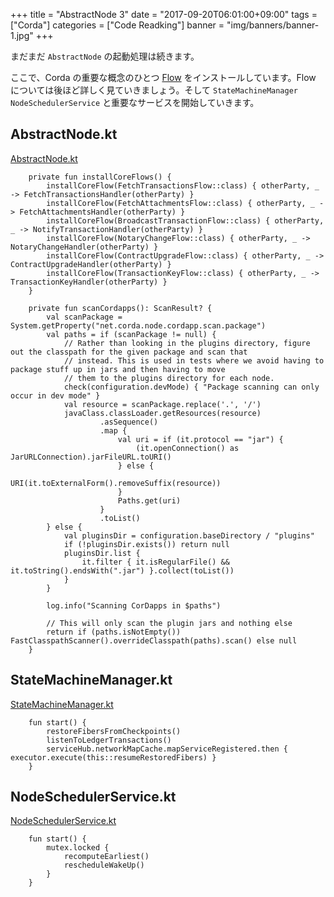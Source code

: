 +++
title = "AbstractNode 3"
date = "2017-09-20T06:01:00+09:00"
tags = ["Corda"]
categories = ["Code Readking"]
banner = "img/banners/banner-1.jpg"
+++

まだまだ `AbstractNode` の起動処理は続きます。

<!--more-->

ここで、Corda の重要な概念のひとつ [Flow](https://docs.corda.net/releases/release-M14.0/key-concepts-flows.html) をインストールしています。Flow については後ほど詳しく見ていきましょう。そして `StateMachineManager` `NodeSchedulerService` と重要なサービスを開始していきます。

## AbstractNode.kt
[AbstractNode.kt](https://github.com/corda/corda/blob/release-M14.0/node/src/main/kotlin/net/corda/node/internal/AbstractNode.kt)
```
    private fun installCoreFlows() {
        installCoreFlow(FetchTransactionsFlow::class) { otherParty, _ -> FetchTransactionsHandler(otherParty) }
        installCoreFlow(FetchAttachmentsFlow::class) { otherParty, _ -> FetchAttachmentsHandler(otherParty) }
        installCoreFlow(BroadcastTransactionFlow::class) { otherParty, _ -> NotifyTransactionHandler(otherParty) }
        installCoreFlow(NotaryChangeFlow::class) { otherParty, _ -> NotaryChangeHandler(otherParty) }
        installCoreFlow(ContractUpgradeFlow::class) { otherParty, _ -> ContractUpgradeHandler(otherParty) }
        installCoreFlow(TransactionKeyFlow::class) { otherParty, _ -> TransactionKeyHandler(otherParty) }
    }
```

```
    private fun scanCordapps(): ScanResult? {
        val scanPackage = System.getProperty("net.corda.node.cordapp.scan.package")
        val paths = if (scanPackage != null) {
            // Rather than looking in the plugins directory, figure out the classpath for the given package and scan that
            // instead. This is used in tests where we avoid having to package stuff up in jars and then having to move
            // them to the plugins directory for each node.
            check(configuration.devMode) { "Package scanning can only occur in dev mode" }
            val resource = scanPackage.replace('.', '/')
            javaClass.classLoader.getResources(resource)
                    .asSequence()
                    .map {
                        val uri = if (it.protocol == "jar") {
                            (it.openConnection() as JarURLConnection).jarFileURL.toURI()
                        } else {
                            URI(it.toExternalForm().removeSuffix(resource))
                        }
                        Paths.get(uri)
                    }
                    .toList()
        } else {
            val pluginsDir = configuration.baseDirectory / "plugins"
            if (!pluginsDir.exists()) return null
            pluginsDir.list {
                it.filter { it.isRegularFile() && it.toString().endsWith(".jar") }.collect(toList())
            }
        }

        log.info("Scanning CorDapps in $paths")

        // This will only scan the plugin jars and nothing else
        return if (paths.isNotEmpty()) FastClasspathScanner().overrideClasspath(paths).scan() else null
    }
```

## StateMachineManager.kt
[StateMachineManager.kt](https://github.com/corda/corda/blob/release-M14.0/node/src/main/kotlin/net/corda/node/services/statemachine/StateMachineManager.kt)
```
    fun start() {
        restoreFibersFromCheckpoints()
        listenToLedgerTransactions()
        serviceHub.networkMapCache.mapServiceRegistered.then { executor.execute(this::resumeRestoredFibers) }
    }
```

## NodeSchedulerService.kt
[NodeSchedulerService.kt](https://github.com/corda/corda/blob/release-M14.0/node/src/main/kotlin/net/corda/node/services/events/NodeSchedulerService.kt)
```
    fun start() {
        mutex.locked {
            recomputeEarliest()
            rescheduleWakeUp()
        }
    }
```
